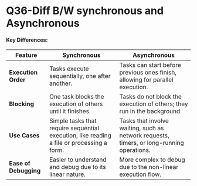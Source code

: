 # Q36-Diff B/W synchronous and Asynchronous

#### **Key Differences:**

| **Feature**           | **Synchronous**                                                                           | **Asynchronous**                                                                          |
| --------------------- | ----------------------------------------------------------------------------------------- | ----------------------------------------------------------------------------------------- |
| **Execution Order**   | Tasks execute sequentially, one after another.                                            | Tasks can start before previous ones finish, allowing for parallel execution.             |
| **Blocking**          | One task blocks the execution of others until it finishes.                                | Tasks do not block the execution of others; they run in the background.                   |
| **Use Cases**         | Simple tasks that require sequential execution, like reading a file or processing a form. | Tasks that involve waiting, such as network requests, timers, or long-running operations. |
| **Ease of Debugging** | Easier to understand and debug due to its linear nature.                                  | More complex to debug due to the non-linear execution flow.                               |
